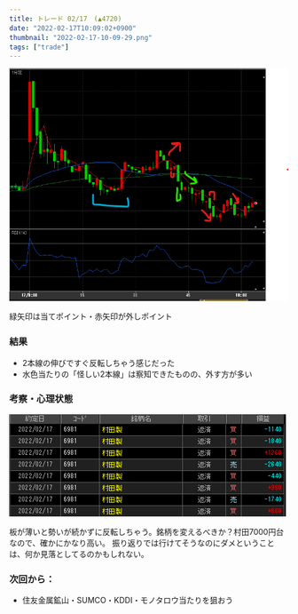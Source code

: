 ```yaml
---
title: トレード 02/17　(▲4720)
date: "2022-02-17T10:09:02+0900"
thumbnail: "2022-02-17-10-09-29.png"
tags: ["trade"]
---
```


![](2022-02-17-10-08-13.png)

緑矢印は当てポイント・赤矢印が外しポイント

### 結果

- 2本線の伸びですぐ反転しちゃう感じだった
- 水色当たりの「怪しい2本線」は察知できたものの、外す方が多い

### 考察・心理状態

![](2022-02-17-10-09-29.png)

板が薄いと勢いが続かずに反転しちゃう。銘柄を変えるべきか？村田7000円台なので、確かにかなり高い。
振り返りでは行けてそうなのにダメということは、何か見落としてるのかもしれない。

### 次回から：

- 住友金属鉱山・SUMCO・KDDI・モノタロウ当たりを狙おう